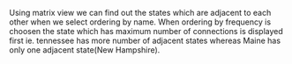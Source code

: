 Using matrix view we can find out the states which are adjacent to each other when we select ordering by name.
When ordering by frequency is choosen the state which has maximum number of connections is displayed first ie. tennessee has more number of adjacent states whereas Maine has only one adjacent state(New Hampshire).